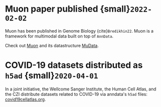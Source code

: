# Muon paper published {small}`2022-02-02`

Muon has been published in Genome Biology {cite}`Bredikhin22`.
Muon is a framework for multimodal data built on top of `AnnData`.

Check out [Muon](https://muon.readthedocs.io/en/latest/) and its datastructure [MuData](https://mudata.readthedocs.io/en/latest/).

# COVID-19 datasets distributed as `h5ad` {small}`2020-04-01`

In a joint initiative, the Wellcome Sanger Institute, the Human Cell Atlas, and the CZI distribute datasets related to COVID-19 via anndata's `h5ad` files: [covid19cellatlas.org](https://www.covid19cellatlas.org/).
